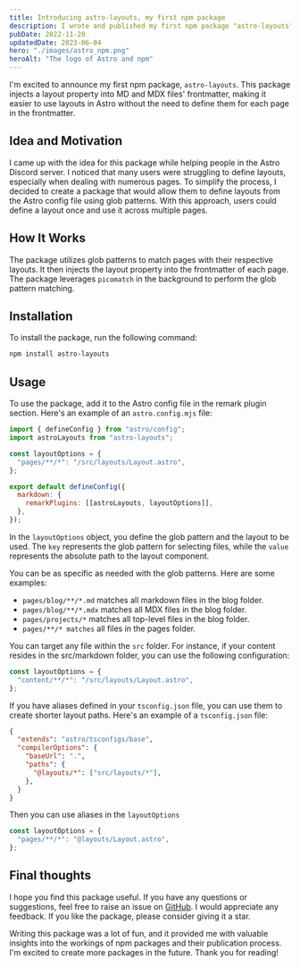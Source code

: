 ```yaml
---
title: Introducing astro-layouts, my first npm package
description: I wrote and published my first npm package "astro-layouts". Here some details about how I got the idea and how it works
pubDate: 2022-11-20
updatedDate: 2023-06-04
hero: "./images/astro_npm.png"
heroAlt: "The logo of Astro and npm"
---
```


I'm excited to announce my first npm package, `astro-layouts`. This package injects a layout property into MD and MDX files' frontmatter, making it easier to use layouts in Astro without the need to define them for each page in the frontmatter.

## Idea and Motivation

I came up with the idea for this package while helping people in the Astro Discord server. I noticed that many users were struggling to define layouts, especially when dealing with numerous pages. To simplify the process, I decided to create a package that would allow them to define layouts from the Astro config file using glob patterns. With this approach, users could define a layout once and use it across multiple pages.

## How It Works

The package utilizes glob patterns to match pages with their respective layouts. It then injects the layout property into the frontmatter of each page. The package leverages `picomatch` in the background to perform the glob pattern matching.

## Installation

To install the package, run the following command:

```bash
npm install astro-layouts
```

## Usage

To use the package, add it to the Astro config file in the remark plugin section. Here's an example of an `astro.config.mjs` file:

```js title="astro.config.mjs"
import { defineConfig } from "astro/config";
import astroLayouts from "astro-layouts";

const layoutOptions = {
  "pages/**/*": "/src/layouts/Layout.astro",
};

export default defineConfig({
  markdown: {
    remarkPlugins: [[astroLayouts, layoutOptions]],
  },
});
```

In the `layoutOptions` object, you define the glob pattern and the layout to be used. The `key` represents the glob pattern for selecting files, while the `value` represents the absolute path to the layout component.

You can be as specific as needed with the glob patterns. Here are some examples:

- `pages/blog/**/*.md` matches all markdown files in the blog folder.
- `pages/blog/**/*.mdx` matches all MDX files in the blog folder.
- `pages/projects/*` matches all top-level files in the blog folder.
- `pages/**/* matches` all files in the pages folder.

You can target any file within the `src` folder. For instance, if your content resides in the src/markdown folder, you can use the following configuration:

```js
const layoutOptions = {
  "content/**/*": "/src/layouts/Layout.astro",
};
```

If you have aliases defined in your `tsconfig.json` file, you can use them to create shorter layout paths. Here's an example of a `tsconfig.json` file:

```json title="tsconfig.json"
{
  "extends": "astro/tsconfigs/base",
  "compilerOptions": {
    "baseUrl": ".",
    "paths": {
      "@layouts/*": ["src/layouts/*"],
    },
  }
}

```

Then you can use aliases in the `layoutOptions`

```js
const layoutOptions = {
  "pages/**/*": "@layouts/Layout.astro",
};
```

## Final thoughts

I hope you find this package useful. If you have any questions or suggestions, feel free to raise an issue on [GitHub](https://github.com/kevinzunigacuellar/astro-layouts). I would appreciate any feedback. If you like the package, please consider giving it a star.

Writing this package was a lot of fun, and it provided me with valuable insights into the workings of npm packages and their publication process. I'm excited to create more packages in the future. Thank you for reading!